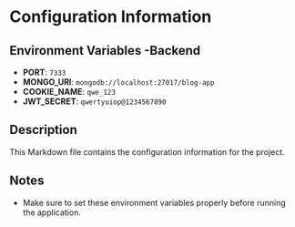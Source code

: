 # Configuration Information

## Environment Variables -Backend

- **PORT**: `7333`
- **MONGO_URI**: `mongodb://localhost:27017/blog-app`
- **COOKIE_NAME**: `qwe_123`
- **JWT_SECRET**: `qwertyuiop@1234567890`

## Description
This Markdown file contains the configuration information for the project.

## Notes
- Make sure to set these environment variables properly before running the application.
